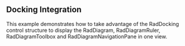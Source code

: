 ## Docking Integration
This example demonstrates how to take advantage of the RadDocking control structure to display the RadDiagram, RadDiagramRuler, RadDiagramToolbox and RadDiagramNavigationPane in one view.

[//]: <keywords: ruler, toolbox, navigationpane>